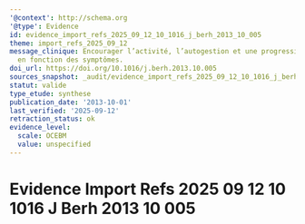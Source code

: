```yaml
---
'@context': http://schema.org
'@type': Evidence
id: evidence_import_refs_2025_09_12_10_1016_j_berh_2013_10_005
theme: import_refs_2025_09_12
message_clinique: Encourager l’activité, l’autogestion et une progression graduée
  en fonction des symptômes.
doi_url: https://doi.org/10.1016/j.berh.2013.10.005
sources_snapshot: _audit/evidence_import_refs_2025_09_12_10_1016_j_berh_2013_10_005.json
statut: valide
type_etude: synthese
publication_date: '2013-10-01'
last_verified: '2025-09-12'
retraction_status: ok
evidence_level:
  scale: OCEBM
  value: unspecified
---
```

# Evidence Import Refs 2025 09 12 10 1016 J Berh 2013 10 005

